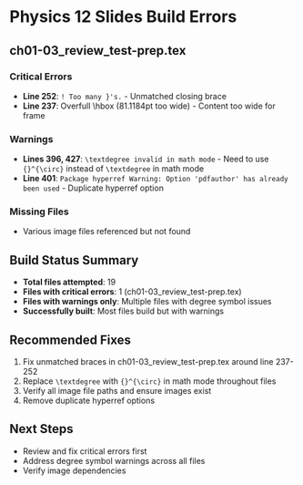 # Physics 12 Slides Build Errors

## ch01-03_review_test-prep.tex

### Critical Errors
- **Line 252**: `! Too many }'s.` - Unmatched closing brace
- **Line 237**: Overfull \hbox (81.1184pt too wide) - Content too wide for frame

### Warnings
- **Lines 396, 427**: `\textdegree invalid in math mode` - Need to use `{}^{\circ}` instead of `\textdegree` in math mode
- **Line 401**: `Package hyperref Warning: Option 'pdfauthor' has already been used` - Duplicate hyperref option

### Missing Files
- Various image files referenced but not found

## Build Status Summary
- **Total files attempted**: 19
- **Files with critical errors**: 1 (ch01-03_review_test-prep.tex)
- **Files with warnings only**: Multiple files with degree symbol issues
- **Successfully built**: Most files build but with warnings

## Recommended Fixes
1. Fix unmatched braces in ch01-03_review_test-prep.tex around line 237-252
2. Replace `\textdegree` with `{}^{\circ}` in math mode throughout files
3. Verify all image file paths and ensure images exist
4. Remove duplicate hyperref options

## Next Steps
- Review and fix critical errors first
- Address degree symbol warnings across all files
- Verify image dependencies